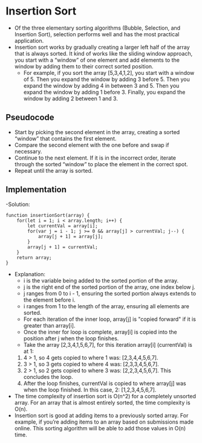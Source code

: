 # Insertion Sort

- Of the three elementary sorting algorithms (Bubble, Selection, and Insertion Sort), selection performs well and has the most practical application.
- Insertion sort works by gradually creating a larger left half of the array that is always sorted. It kind of works like the sliding window approach, you start with a “window” of one element and add elements to the window by adding them to their correct sorted position.
    - For example, if you sort the array [5,3,4,1,2], you start with a window of 5. Then you expand the window by adding 3 before 5. Then you expand the window by adding 4 in between 3 and 5. Then you expand the window by adding 1 before 3. Finally, you expand the window by adding 2 between 1 and 3.
## Pseudocode
- Start by picking the second element in the array, creating a sorted “window” that contains the first element.
- Compare the second element with the one before and swap if necessary.
- Continue to the next element. If it is in the incorrect order, iterate through the sorted “window” to place the element in the correct spot.
- Repeat until the array is sorted.
## Implementation
-Solution:
```
function insertionSort(array) {
    for(let i = 1; i < array.length; i++) {
        let currentVal = array[i];
        for(var j = i - 1; j >= 0 && array[j] > currentVal; j--) {
            array[j + 1] = array[j];
        }
        array[j + 1] = currentVal;
    }
    return array;
}
```
- Explanation:
    - i is the variable being added to the sorted portion of the array.
    - j is the right end of the sorted portion of the array, one index below j.
    - j ranges from 0 to i - 1, ensuring the sorted portion always extends to the element before i.
    - i ranges from 1 to the length of the array, ensuring all elements are sorted.
    - For each iteration of the inner loop, array[j] is "copied forward" if it is greater than array[i].
    - Once the inner for loop is complete, array[i] is copied into the position after j when the loop finishes.
    - Take the array [2,3,4,1,5,6,7], for this iteration array[i] (currentVal) is at 1:
    1. 4 > 1, so 4 gets copied to where 1 was: [2,3,4,4,5,6,7].
    2. 3 > 1, so 3 gets copied to where 4 was: [2,3,3,4,5,6,7].
    3. 2 > 1, so 2 gets copied to where 3 was: [2,2,3,4,5,6,7]. This concludes the loop.
    4. After the loop finishes, currentVal is copied to where array[j] was when the loop finished. In this case, 2: [1,2,3,4,5,6,7].
- The time complexity of insertion sort is O(n^2) for a completely unsorted array. For an array that is almost entirely sorted, the time complexity is O(n).
- Insertion sort is good at adding items to a previously sorted array. For example, if you’re adding items to an array based on submissions made online. This sorting algorithm will be able to add those values in O(n) time.
